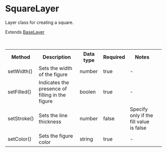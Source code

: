# SquareLayer

Layer class for creating a square.

Extends [BaseLayer](./baselayer.md)

<br>

<table>
    <tr>
        <th>Method</th>
        <th>Description</th>
        <th>Data type</th>
        <th>Required</th>
        <th>Notes<th>
    </tr>
    <tr>
        <td>setWidth()</td>
        <td>Sets the width of the figure</td>
        <td>number</td>
        <td>true</td>
        <td>-</td>
    </tr>
    <tr>
        <td>setFilled()</td>
        <td>Indicates the presence of filling in the figure</td>
        <td>boolen</td>
        <td>true</td>
        <td>-</td>
    </tr>
    <tr>
        <td>setStroke()</td>
        <td>Sets the line thickness</td>
        <td>number</td>
        <td>false</td>
        <td>Specify only if the fill value is false</td>
    </tr>
    <tr>
        <td>setColor()</td>
        <td>Sets the figure color</td>
        <td>string</td>
        <td>true</td>
        <td>-</td>
    </tr>
</table>

<br>